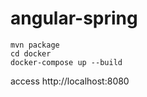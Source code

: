 # angular-spring
```
mvn package
cd docker
docker-compose up --build
```
access http://localhost:8080
